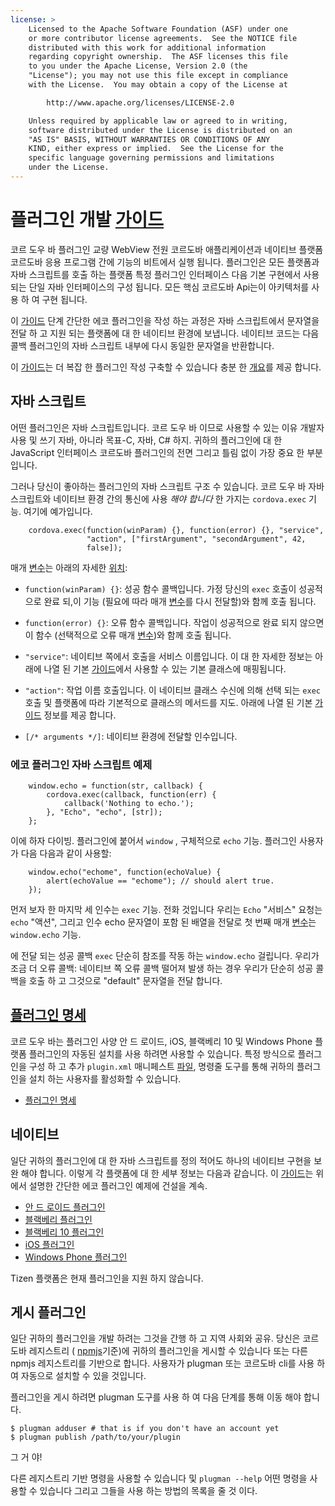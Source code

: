 ```yaml
---
license: >
    Licensed to the Apache Software Foundation (ASF) under one
    or more contributor license agreements.  See the NOTICE file
    distributed with this work for additional information
    regarding copyright ownership.  The ASF licenses this file
    to you under the Apache License, Version 2.0 (the
    "License"); you may not use this file except in compliance
    with the License.  You may obtain a copy of the License at

        http://www.apache.org/licenses/LICENSE-2.0

    Unless required by applicable law or agreed to in writing,
    software distributed under the License is distributed on an
    "AS IS" BASIS, WITHOUT WARRANTIES OR CONDITIONS OF ANY
    KIND, either express or implied.  See the License for the
    specific language governing permissions and limitations
    under the License.
---
```


# 플러그인 개발 <a href="../../../index.html">가이드</a>

코르 도우 바 플러그인 교량 WebView 전원 코르도바 애플리케이션과 네이티브 플랫폼 코르도바 응용 프로그램 간에 기능의 비트에서 실행 됩니다. 플러그인은 모든 플랫폼과 자바 스크립트를 호출 하는 플랫폼 특정 플러그인 인터페이스 다음 기본 구현에서 사용 되는 단일 자바 인터페이스의 구성 됩니다. 모든 핵심 코르도바 Api는이 아키텍처를 사용 하 여 구현 됩니다.

이 <a href="../../../index.html">가이드</a> 단계 간단한 에코 플러그인을 작성 하는 과정은 자바 스크립트에서 문자열을 전달 하 고 지원 되는 플랫폼에 대 한 네이티브 환경에 보냅니다. 네이티브 코드는 다음 콜백 플러그인의 자바 스크립트 내부에 다시 동일한 문자열을 반환합니다.

이 <a href="../../../index.html">가이드</a>는 더 복잡 한 플러그인 작성 구축할 수 있습니다 충분 한 <a href="../../overview/index.html">개요</a>를 제공 합니다.

## 자바 스크립트

어떤 플러그인은 자바 스크립트입니다. 코르 도우 바 이므로 사용할 수 있는 이유 개발자 사용 및 쓰기 자바, 아니라 목표-C, 자바, C# 하지. 귀하의 플러그인에 대 한 JavaScript 인터페이스 코르도바 플러그인의 전면 그리고 틀림 없이 가장 중요 한 부분입니다.

그러나 당신이 좋아하는 플러그인의 자바 스크립트 구조 수 있습니다. 코르 도우 바 자바 스크립트와 네이티브 환경 간의 통신에 사용 *해야 합니다* 한 가지는 `cordova.exec` 기능. 여기에 예가입니다.

        cordova.exec(function(winParam) {}, function(error) {}, "service",
                     "action", ["firstArgument", "secondArgument", 42,
                     false]);
    

매개 <a href="../../../plugin_ref/spec.html">변수</a>는 아래의 자세한 <a href="../../../cordova/geolocation/Position/position.html">위치</a>:

*   `function(winParam) {}`: 성공 함수 콜백입니다. 가정 당신의 `exec` 호출이 성공적으로 완료 되,이 기능 (필요에 따라 매개 <a href="../../../plugin_ref/spec.html">변수</a>를 다시 전달할)와 함께 호출 됩니다.

*   `function(error) {}`: 오류 함수 콜백입니다. 작업이 성공적으로 완료 되지 않으면이 함수 (선택적으로 오류 매개 <a href="../../../plugin_ref/spec.html">변수</a>)와 함께 호출 됩니다.

*   `"service"`: 네이티브 쪽에서 호출을 서비스 이름입니다. 이 대 한 자세한 정보는 아래에 나열 된 기본 <a href="../../../index.html">가이드</a>에서 사용할 수 있는 기본 클래스에 매핑됩니다.

*   `"action"`: 작업 이름 호출입니다. 이 네이티브 클래스 수신에 의해 선택 되는 `exec` 호출 및 플랫폼에 따라 기본적으로 클래스의 메서드를 지도. 아래에 나열 된 기본 <a href="../../../index.html">가이드</a> 정보를 제공 합니다.

*   `[/* arguments */]`: 네이티브 환경에 전달할 인수입니다.

### 에코 플러그인 자바 스크립트 예제

        window.echo = function(str, callback) {
            cordova.exec(callback, function(err) {
                callback('Nothing to echo.');
            }, "Echo", "echo", [str]);
        };
    

이에 하자 다이빙. 플러그인에 붙어서 `window` , 구체적으로 `echo` 기능. 플러그인 사용자가 다음 다음과 같이 사용할:

        window.echo("echome", function(echoValue) {
            alert(echoValue == "echome"); // should alert true.
        });
    

먼저 보자 한 마지막 세 인수는 `exec` 기능. 전화 것입니다 우리는 `Echo` "서비스" 요청는 `echo` "액션", 그리고 인수 echo 문자열이 포함 된 배열을 전달로 첫 번째 매개 <a href="../../../plugin_ref/spec.html">변수</a>는 `window.echo` 기능.

에 전달 되는 성공 콜백 `exec` 단순히 참조를 작동 하는 `window.echo` 걸립니다. 우리가 조금 더 오류 콜백: 네이티브 쪽 오류 콜백 떨어져 발생 하는 경우 우리가 단순히 성공 콜백을 호출 하 고 그것으로 "default" 문자열을 전달 합니다.

## <a href="../../../plugin_ref/spec.html">플러그인 명세</a>

코르 도우 바는 플러그인 사양 안 드 로이드, iOS, 블랙베리 10 및 Windows Phone 플랫폼 플러그인의 자동된 설치를 사용 하려면 사용할 수 있습니다. 특정 방식으로 플러그인을 구성 하 고 추가 `plugin.xml` 매니페스트 <a href="../../../cordova/file/fileobj/fileobj.html">파일</a>, 명령줄 도구를 통해 귀하의 플러그인을 설치 하는 사용자를 활성화할 수 있습니다.

*   <a href="../../../plugin_ref/spec.html">플러그인 명세</a>

## 네이티브

일단 귀하의 플러그인에 대 한 자바 스크립트를 정의 적어도 하나의 네이티브 구현을 보완 해야 합니다. 이렇게 각 플랫폼에 대 한 세부 정보는 다음과 같습니다. 이 <a href="../../../index.html">가이드</a>는 위에서 설명한 간단한 에코 플러그인 예제에 건설을 계속.

*   <a href="../../platforms/android/plugin.html">안 드 로이드 플러그인</a>
*   <a href="../../platforms/blackberry/plugin.html">블랙베리 플러그인</a>
*   <a href="../../platforms/blackberry10/plugin.html">블랙베리 10 플러그인</a>
*   <a href="../../platforms/ios/plugin.html">iOS 플러그인</a>
*   <a href="../../platforms/wp8/plugin.html">Windows Phone 플러그인</a>

Tizen 플랫폼은 현재 플러그인을 지원 하지 않습니다.

## 게시 플러그인

일단 귀하의 플러그인을 개발 하려는 그것을 간행 하 고 지역 사회와 공유. 당신은 코르도바 레지스트리 ( [npmjs][1]기준)에 귀하의 플러그인을 게시할 수 있습니다 또는 다른 npmjs 레지스트리를 기반으로 합니다. 사용자가 plugman 또는 코르도바 cli를 사용 하 여 자동으로 설치할 수 있을 것입니다.

 [1]: https://github.com/isaacs/npmjs.org

플러그인을 게시 하려면 plugman 도구를 사용 하 여 다음 단계를 통해 이동 해야 합니다.

    $ plugman adduser # that is if you don't have an account yet
    $ plugman publish /path/to/your/plugin
    

그 거 야!

다른 레지스트리 기반 명령을 사용할 수 있습니다 및 `plugman --help` 어떤 명령을 사용할 수 있습니다 그리고 그들을 사용 하는 방법의 목록을 줄 것 이다.